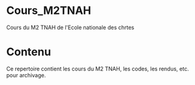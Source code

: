 # Cours_M2TNAH
Cours du M2 TNAH de l'Ecole nationale des chrtes 

# Contenu 
Ce repertoire contient les cours du M2 TNAH, les codes, les rendus, etc. pour archivage.
